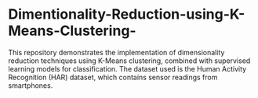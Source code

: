 # Dimentionality-Reduction-using-K-Means-Clustering-
This repository demonstrates the implementation of dimensionality reduction techniques using K-Means clustering, combined with supervised learning models for classification. The dataset used is the Human Activity Recognition (HAR) dataset, which contains sensor readings from smartphones.
